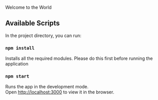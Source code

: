 Welcome to the World

## Available Scripts

In the project directory, you can run:

### `npm install`

Installs all the required modules. Please do this first before running the application <br />


### `npm start`

Runs the app in the development mode.<br />
Open [http://localhost:3000](http://localhost:3000) to view it in the browser.




